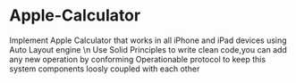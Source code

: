 # Apple-Calculator

Implement Apple Calculator that works in all iPhone and iPad devices using Auto Layout engine \n
Use Solid Principles to write clean code,you can add any new operation by conforming Operationable protocol to keep this system components loosly coupled with each other
